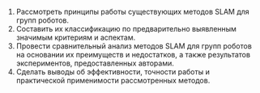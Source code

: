 1. Рассмотреть принципы работы существующих методов SLAM для групп роботов.
2. Составить их классификацию по предварительно выявленным значимым критериям и аспектам.
3. Провести сравнительный анализ методов SLAM для групп роботов на основании их преимуществ и недостатков, а также результатов экспериментов, предоставленных авторами.
4. Сделать выводы об эффективности, точности работы и практической применимости рассмотренных методов.
